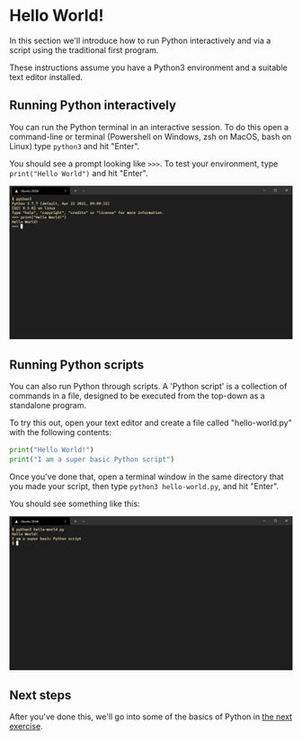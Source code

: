 # Hello World!

In this section we'll introduce
how to run Python interactively
and via a script
using the traditional first program.

These instructions assume
you have a Python3 environment
and a suitable text editor installed.

## Running Python interactively

You can run the Python terminal
in an interactive session.
To do this open a command-line or terminal
(Powershell on Windows, zsh on MacOS, bash on Linux)
type `python3` and hit "Enter".

You should see a prompt looking like `>>>`.
To test your environment,
type `print("Hello World")`
and hit "Enter".

!["A terminal showing 'Hello World'"](../images/01-hello-world.png "Hello World!")

## Running Python scripts

You can also run Python through scripts.
A 'Python script' is a collection of commands in a file,
designed to be executed from the top-down
as a standalone program.

To try this out,
open your text editor
and create a file called "hello-world.py"
with the following contents:

``` python
print("Hello World!")
print("I am a super basic Python script")
```

Once you've done that,
open a terminal window
in the same directory
that you made your script,
then type `python3 hello-world.py`,
and hit "Enter".

You should see something like this:

!["'Hello World' as run from a script"](../images/01-hello-script.png "Hiiiiiiiii!")

## Next steps

After you've done this,
we'll go into some of the basics of Python
in [the next exercise](02-variables-and-types.md).